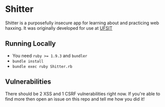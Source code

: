 # Shitter
Shitter is a purposefully insecure app for learning about and practicing web haxxing.
It was originally developed for use at [UFSIT](http://ufsit.org/)

## Running Locally
- You need `ruby >= 1.9.3` and `bundler`
- `bundle install`
- `bundle exec ruby Shitter.rb`

## Vulnerabilities
There should be 2 XSS and 1 CSRF vulnerabilities right now. If you're able to find more then open an issue on this repo and tell me how you did it!
